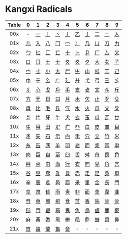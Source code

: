 # Kangxi Radicals

| Table |       0        |         1         |         2         |         3         |         4         |         5         |         6         |       7        |       8        |       9        |
| :---: | :------------: | :---------------: | :---------------: | :---------------: | :---------------: | :---------------: | :---------------: | :------------: | :------------: | :------------: |
|  00x  |       -        | [一](一(01,001).md) | [丨](丨(01,002).md) | [丶](丶(01,003).md) | [丿](丿(01,004).md) | [乙](乙(01,005).md) | [亅](亅(01,006).md) | [二](二(02,007).md) | [亠](亠(02,008).md) | [人](人(02,009).md) |
|  01x  | [儿](儿(02,010).md) |  [入](入(02,011).md)   |  [八](八(02,012).md)   |  [冂](冂(02,013).md)   |  [冖](冖(02,014).md)   |  [冫](冫(02,015).md)   |  [几](几(02,016).md)   | [凵](凵(02,017).md) | [刀](刀(02,018).md) | [力](力(02,019).md) |
|  02x  | [勹](勹(02,020).md) |  [匕](匕(02,021).md)   |  [匚](匚(02,022).md)   |  [匸](匸(02,023).md)   |  [十](十(02,024).md)   |  [卜](卜(02,025).md)   |  [卩](卩(02,026).md)   | [厂](厂(02,027).md) | [厶](厶(02,028).md) | [又](又(02,029).md) |
|  03x  | [口](口(03,030).md) |  [囗](囗(03,031).md)   |  [土](土(03,032).md)   |  [士](士(03,033).md)   |  [夂](夂(03,034).md)   |  [夊](夊(03,035).md)   |  [夕](夕(03,036).md)   | [大](大(03,037).md) | [女](女(03,038).md) | [子](子(03,039).md) |
|  04x  | [宀](宀(03,040).md) |  [寸](寸(03,041).md)   |  [小](小(03,042).md)   |  [尢](尢(03,043).md)   |  [尸](尸(03,044).md)   |  [屮](屮(03,045).md)   |  [山](山(03,046).md)   | [巛](巛(03,047).md) | [工](工(03,048).md) | [己](己(03,049).md) |
|  05x  | [巾](巾(03,050).md) |  [干](干(03,051).md)   |  [幺](幺(03,052).md)   |  [广](广(03,053).md)   |  [廴](廴(03,054).md)   |  [廾](廾(03,055).md)   |  [弋](弋(03,056).md)   | [弓](弓(03,057).md) | [彐](彐(03,058).md) | [彡](彡(03,059).md) |
|  06x  | [彳](彳(03,060).md) |  [心](心(04,061).md)   |  [戈](戈(04,062).md)   |  [戶](戶(04,063).md)   |  [手](手(04,064).md)   |  [支](支(04,065).md)   |  [攴](攴(04,066).md)   | [文](文(04,067).md) | [斗](斗(04,068).md) | [斤](斤(04,069).md) |
|  07x  | [方](方(04,070).md) |  [无](无(04,071).md)   |  [日](日(04,072).md)   |  [曰](曰(04,073).md)   |  [月](月(04,074).md)   |  [木](木(04,075).md)   |  [欠](欠(04,076).md)   | [止](止(04,077).md) | [歹](歹(04,078).md) | [殳](殳(04,079).md) |
|  08x  | [毋](毋(04,080).md) |  [比](比(04,081).md)   |  [毛](毛(04,082).md)   |  [氏](氏(04,083).md)   |  [气](气(04,084).md)   |  [水](水(04,085).md)   |  [火](火(04,086).md)   | [爪](爪(04,087).md) | [父](父(04,088).md) | [爻](爻(04,089).md) |
|  09x  | [爿](爿(04,090).md) |  [片](片(04,091).md)   |  [牙](牙(04,092).md)   |  [牛](牛(04,093).md)   |  [犬](犬(04,094).md)   |  [玄](玄(05,095).md)   |  [玉](玉(05,096).md)   | [瓜](瓜(05,097).md) | [瓦](瓦(05,098).md) | [甘](甘(05,099).md) |
|  10x  | [生](生(05,100).md) |  [用](用(05,101).md)   |  [田](田(05,102).md)   |  [疋](疋(05,103).md)   |  [疒](疒(05,104).md)   |  [癶](癶(05,105).md)   |  [白](白(05,106).md)   | [皮](皮(05,107).md) | [皿](皿(05,108).md) | [目](目(05,109).md) |
|  11x  | [矛](矛(05,110).md) |  [矢](矢(05,111).md)   |  [石](石(05,112).md)   |  [示](示(05,113).md)   |  [禸](禸(05,114).md)   |  [禾](禾(05,115).md)   |  [穴](穴(05,116).md)   | [立](立(05,117).md) | [竹](竹(06,118).md) | [米](米(06,119).md) |
|  12x  | [糸](糸(06,120).md) |  [缶](缶(06,121).md)   |  [网](网(06,122).md)   |  [羊](羊(06,123).md)   |  [羽](羽(06,124).md)   |  [老](老(06,125).md)   |  [而](而(06,126).md)   | [耒](耒(06,127).md) | [耳](耳(06,128).md) | [聿](聿(06,129).md) |
|  13x  | [肉](肉(06,130).md) |  [臣](臣(06,131).md)   |  [自](自(06,132).md)   |  [至](至(06,133).md)   |  [臼](臼(06,134).md)   |  [舌](舌(06,135).md)   |  [舛](舛(06,136).md)   | [舟](舟(06,137).md) | [艮](艮(06,138).md) | [色](色(06,139).md) |
|  14x  | [艸](艸(06,140).md) |  [虍](虍(06,141).md)   |  [虫](虫(06,142).md)   |  [血](血(06,143).md)   |  [行](行(06,144).md)   |  [衣](衣(06,145).md)   |  [襾](襾(06,146).md)   | [見](見(07,147).md) | [角](角(07,148).md) | [言](言(07,149).md) |
|  15x  | [谷](谷(07,150).md) |  [豆](豆(07,151).md)   |  [豕](豕(07,152).md)   |  [豸](豸(07,153).md)   |  [貝](貝(07,154).md)   |  [赤](赤(07,155).md)   |  [走](走(07,156).md)   | [足](足(07,157).md) | [身](身(07,158).md) | [車](車(07,159).md) |
|  16x  | [辛](辛(07,160).md) |  [辰](辰(07,161).md)   |  [辵](辵(07,162).md)   |  [邑](邑(07,163).md)   |  [酉](酉(07,164).md)   |  [釆](釆(07,165).md)   |  [里](里(07,166).md)   | [金](金(08,167).md) | [長](長(08,168).md) | [門](門(08,169).md) |
|  17x  | [阜](阜(08,170).md) |  [隶](隶(08,171).md)   |  [隹](隹(08,172).md)   |  [雨](雨(08,173).md)   |  [靑](靑(08,174).md)   |  [非](非(08,175).md)   |  [面](面(09,176).md)   | [革](革(09,177).md) | [韋](韋(09,178).md) | [韭](韭(09,179).md) |
|  18x  | [音](音(09,180).md) |  [頁](頁(09,181).md)   |  [風](風(09,182).md)   |  [飛](飛(09,183).md)   |  [食](食(09,184).md)   |  [首](首(09,185).md)   |  [香](香(09,186).md)   | [馬](馬(10,187).md) | [骨](骨(10,188).md) | [骨](骨(10,188).md) |
|  19x  | [髟](髟(10,190).md) |  [鬥](鬥(10,191).md)   |  [鬯](鬯(10,192).md)   |  [鬲](鬲(10,193).md)   |  [鬼](鬼(10,194).md)   |  [魚](魚(11,195).md)   |  [鳥](鳥(11,196).md)   | [鹵](鹵(11,197).md) | [鹿](鹿(11,198).md) | [麥](麥(11,199).md) |
|  20x  | [麻](麻(11,200).md) |  [黃](黃(12,201).md)   |  [黍](黍(12,202).md)   |  [黑](黑(12,203).md)   |  [黹](黹(12,204).md)   |  [黽](黽(13,205).md)   |  [鼎](鼎(13,206).md)   | [鼓](鼓(13,207).md) | [鼠](鼠(13,208).md) | [鼻](鼻(14,209).md) |
|  21x  | [齊](齊(14,210).md) |  [齒](齒(15,211).md)   |  [龍](龍(16,212).md)   |  [龜](龜(16,213).md)   |  [龠](龠(17,214).md)   |         -         |         -         |       -        |       -        |       -        |

